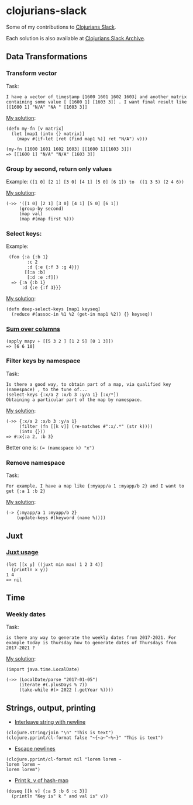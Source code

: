 # clojurians-slack

Some of my contributions to [Clojurians Slack](http://clojurians.net/).

Each solution is also available at [Clojurians Slack Archive](https://clojurians-log.clojureverse.org/).

## Data Transformations

### Transform vector

Task:

  `I have a vector of timestamp [1600 1601 1602 1603] and another matrix containing some value [ [1600 1] [1603 3]] . I want final result like [[1600 1] "N/A" "NA " [1603 3]] `

[My solution](https://clojurians-log.clojureverse.org/beginners/2021-11-30/1638266313.001700):
```
(defn my-fn [v matrix]
  (let [map1 (into {} matrix)]
    (mapv #(if-let [ret (find map1 %)] ret "N/A") v)))

(my-fn [1600 1601 1602 1603] [[1600 1][1603 3]])
=> [[1600 1] "N/A" "N/A" [1603 3]]
```

### Group by second, return only values
  
Example:
`([1 0] [2 1] [3 0] [4 1] [5 0] [6 1]) to  ((1 3 5) (2 4 6))`

[My solution](https://clojurians-log.clojureverse.org/beginners/2021-08-27/1630057186.058500):
```
(->> '([1 0] [2 1] [3 0] [4 1] [5 0] [6 1])
     (group-by second)
     (map val)
     (map #(map first %)))
```

### Select keys:
  
Example:
```
 (foo {:a {:b 1}
        :c 2
        :d {:e {:f 3 :g 4}}}
       [[:a :b]
        [:d :e :f]])
  => {:a {:b 1}
      :d {:e {:f 3}}}
```
[My solution](https://clojurians-log.clojureverse.org/beginners/2021-11-29/1638202974.423600):
```
(defn deep-select-keys [map1 keyseq]
  (reduce #(assoc-in %1 %2 (get-in map1 %2)) {} keyseq))
```

### [Sum over columns](https://clojurians-log.clojureverse.org/beginners/2021-11-30/1638286865.022700)
```
(apply mapv + [[5 3 2 ] [1 2 5] [0 1 3]])
=> [6 6 10]
```

### Filter keys by namespace

Task:
```
Is there a good way, to obtain part of a map, via qualified key (namespace) , to the tune of...
(select-keys {:x/a 2 :x/b 3 :y/a 1} [:x/*])
Obtaining a particular part of the map by namespace.
```

[My solution](https://clojurians-log.clojureverse.org/beginners/2021-12-19/1639956153.223600):
```
(->> {:x/a 2 :x/b 3 :y/a 1}
     (filter (fn [[k v]] (re-matches #":x/.*" (str k))))
     (into {}))
=> #:x{:a 2, :b 3}
```
Better one is: `(= (namespace k) "x")`

### Remove namespace

Task:
```
For example, I have a map like {:myapp/a 1 :myapp/b 2} and I want to get {:a 1 :b 2}
```
[My solution](https://clojurians-log.clojureverse.org/beginners/2022-03-07/1646635599.183219):
```
(-> {:myapp/a 1 :myapp/b 2}
    (update-keys #(keyword (name %))))
```

## Juxt

### [Juxt usage](https://clojurians-log.clojureverse.org/beginners/2021-12-02/1638479674.293500)
```
(let [[x y] ((juxt min max) 1 2 3 4)]
  (println x y))
1 4
=> nil
```

## Time

### Weekly dates

Task:
```
is there any way to generate the weekly dates from 2017-2021. For example today is thursday how to generate dates of Thursdays from 2017-2021 ?
```

[My solution](https://clojurians-log.clojureverse.org/beginners/2021-12-02/1638461416.217200):
```
(import java.time.LocalDate)

(->> (LocalDate/parse "2017-01-05")
     (iterate #(.plusDays % 7))
     (take-while #(> 2022 (.getYear %))))
```

## Strings, output, printing

* [Interleave string with newline](https://clojurians-log.clojureverse.org/beginners/2021-07-11/1626013784.343500)
```
(clojure.string/join "\n" "This is text")
(clojure.pprint/cl-format false "~{~a~^~%~}" "This is text")
```

* [Escape newlines](https://clojurians-log.clojureverse.org/beginners/2021-10-19/1634653649.312300)
```
(clojure.pprint/cl-format nil "lorem lorem ~
lorem lorem ~
lorem lorem")
```

* [Print k, v of hash-map](https://clojurians-log.clojureverse.org/beginners/2022-03-01/1646128570.468909)
```
(doseq [[k v] {:a 5 :b 6 :c 3}]
  (println "Key is" k " and val is" v))
```
